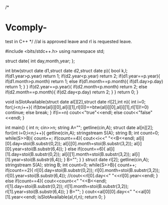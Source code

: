 /*
# Vcomply-
test in C++
*/
//al is approved leave and rl is requested leave.

#include <bits/stdc++.h>
using namespace std;

struct date{
    int day,month,year;
};

int btw(struct date d1,struct date d2,struct date p){
    bool k,l;
    if(d1.year>p.year) return 1;
    if(d2.year<p.year) return 2;
    if(d1.year==p.year){
        if(d1.month>p.month) return 1;
        else if(d1.month==p.month){
            if(d1.day>p.day) return 1;
        }
    }
    if(d2.year==p.year){
        if(d2.month<p.month) return 2;
        else if(d2.month==p.month){
            if(d2.day<p.day) return 2;
        }
    }
    return 0;
}

void isSlotAvailable(struct date al[][2],struct date rl[2],int n){
    int i=0;
    for(;i<n;i++){
        if(btw(al[i][0],al[i][1],rl[0])==btw(al[i][0],al[i][1],rl[1])!=0) continue;
        else break;
    }
    if(i==n) cout<<"true"<<endl;
    else cout<<"false"<<endl;
}

int main() {
	int n;
	cin>>n;
	string A="";
	getline(cin,A);
	struct date al[n][2];
	for(int i=0;i<n;i++){
	    getline(cin,A);
	    stringstream S(A);
	    string B;
	    int count=0;
	    while(S>>B){
	        count++;
	        if(count==4){
	            cout<<i<<" "<<B<<endl;
	            al[i][0].day=stoi(B.substr(0,2));
	            al[i][0].month=stoi(B.substr(3,2));
	            al[i][0].year=stoi(B.substr(6,4));
	        }
	        else if(count==6){
	            al[i][1].day=stoi(B.substr(0,2));
	            al[i][1].month=stoi(B.substr(3,2));
	            al[i][1].year=stoi(B.substr(6,4));
	        }
	        B="";
	    }
	}
	struct date rl[2];
	getline(cin,A);
	stringstream S(A);
	string B;
	int count=0;
	while(S>>B){
	        count++;
	        if(count==2){
	            rl[0].day=stoi(B.substr(0,2));
	            rl[0].month=stoi(B.substr(3,2));
	            rl[0].year=stoi(B.substr(6,4));
	            //cout<<rl[0].day<<" "<<rl[0].year<<endl;
	        }
	        else if(count==4){
	            cout<<count<<" "<<B<<endl;
	            rl[1].day=stoi(B.substr(0,2));
	            rl[1].month=stoi(B.substr(3,2));
	            rl[1].year=stoi(B.substr(6,4));
	        }
	        B="";
	}
	cout<<al[0][0].day<<" "<<al[0][1].year<<endl;
	isSlotAvailable(al,rl,n);
	return 0;
}
